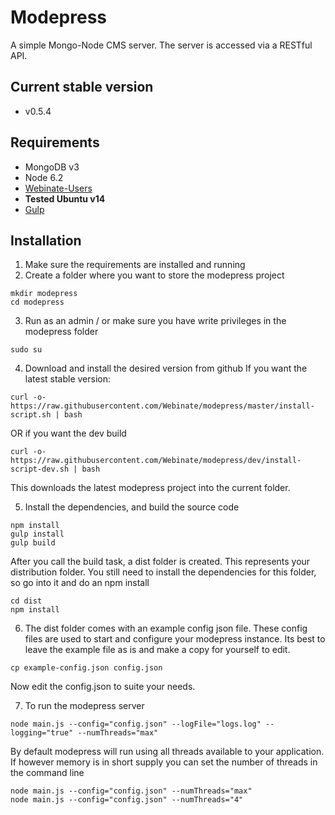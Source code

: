 # Modepress
A simple Mongo-Node CMS server. The server is accessed via a RESTful API.

## Current stable version
* v0.5.4

## Requirements
* MongoDB v3
* Node 6.2
* [Webinate-Users](https://github.com/Webinate/users)
* **Tested Ubuntu v14**
* [Gulp](https://github.com/gulpjs/gulp/blob/master/docs/getting-started.md)

## Installation

1) Make sure the requirements are installed and running
2) Create a folder where you want to store the modepress project

```
mkdir modepress
cd modepress
```

3) Run as an admin / or make sure you have write privileges in the modepress folder
```
sudo su
```

4) Download and install the desired version from github
If you want the latest stable version:

```
curl -o- https://raw.githubusercontent.com/Webinate/modepress/master/install-script.sh | bash
```

OR if you want the dev build

```
curl -o- https://raw.githubusercontent.com/Webinate/modepress/dev/install-script-dev.sh | bash
```

This downloads the latest modepress project into the current folder.

5) Install the dependencies, and build the source code

```
npm install
gulp install
gulp build
```

After you call the build task, a dist folder is created. This represents your distribution folder.
You still need to install the dependencies for this folder, so go into it and do an npm install

 ```
cd dist
npm install
```


6) The dist folder comes with an example config json file. These config files are used to start and configure your modepress instance.
Its best to leave the example file as is and make a copy for yourself to edit.

```
cp example-config.json config.json
```

Now edit the config.json to suite your needs.

7) To run the modepress server

```
node main.js --config="config.json" --logFile="logs.log" --logging="true" --numThreads="max"
```

By default modepress will run using all threads available to your application. If however memory is in short supply you
can set the number of threads in the command line

```
node main.js --config="config.json" --numThreads="max"
node main.js --config="config.json" --numThreads="4"
```